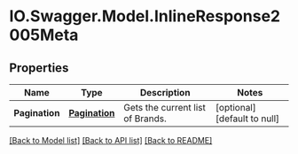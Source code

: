 # IO.Swagger.Model.InlineResponse2005Meta
## Properties

Name | Type | Description | Notes
------------ | ------------- | ------------- | -------------
**Pagination** | [**Pagination**](Pagination.md) | Gets the current list of Brands. | [optional] [default to null]

[[Back to Model list]](../README.md#documentation-for-models) [[Back to API list]](../README.md#documentation-for-api-endpoints) [[Back to README]](../README.md)

